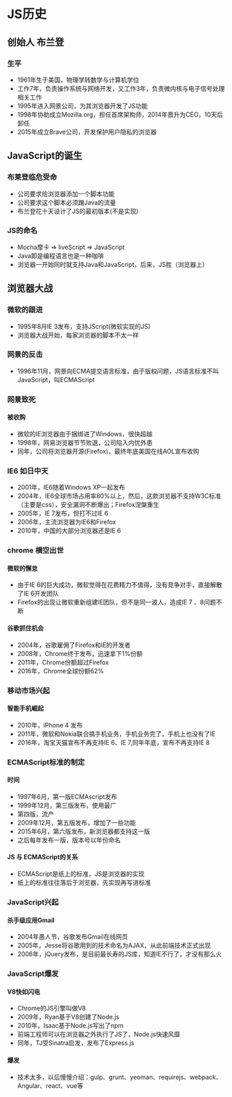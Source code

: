 # JS历史
## 创始人 布兰登
### 生平
* 1961年生于美国，物理学转数学与计算机学位
* 工作7年，负责操作系统与网络开发，又工作3年，负责微内核与电子信号处理相关工作
* 1995年进入网景公司，为其浏览器开发了JS功能
* 1998年协助成立Mozilla.org，担任首席架构师，2014年晋升为CEO，10天后卸任
* 2015年成立Brave公司，开发保护用户隐私的浏览器

## JavaScript的诞生
### 布莱登临危受命
* 公司要求给浏览器添加一个脚本功能
* 公司要求这个脚本必须蹭Java的流量
* 布兰登花十天设计了JS的最初版本(不是实现)

### JS的命名
* Mocha摩卡 => liveScript => JavaScript
* Java即是编程语言也是一种咖啡
* 浏览器一开始同时就支持Java和JavaScript，后来，JS胜（浏览器上）

## 浏览器大战
### 微软的跟进
* 1995年8月IE 3发布，支持JScript(微软实现的JS)
* 浏览器大战开始，每家浏览器的脚本不太一样

### 网景的反击
* 1996年11月，网景向ECMA提交语言标准，由于版权问题，JS语言标准不叫JavaScript，叫ECMAScript

### 网景致死
#### 被收购
* 微软的IE浏览器由于捆绑进了Windows，很快超越
* 1998年，网易浏览器节节败退，公司陷入内忧外患
* 同年，公司将浏览器开源(Firefox)，最终年底美国在线AOL宣布收购

### IE6 如日中天
* 2001年，IE6随着Windows XP一起发布
* 2004年，IE6全球市场占用率80%以上，然后，这款浏览器不支持W3C标准（主要是css），安全漏洞不断爆出；Firefox涅槃重生
* 2005年，IE 7发布，但打不过IE 6
* 2006年，主流浏览器为IE6和Firefox
* 2010年，中国的大部分浏览器还是IE 6

### chrome 横空出世
#### 微软的懈怠
* 由于IE 6的巨大成功，微软觉得在花费精力不值得，没有竞争对手，直接解散了IE 6开发团队
* Firefox的出现让微软重新组建IE团队，但不是同一波人，造成IE 7 、8问题不断
#### 谷歌抓住机会
* 2004年，谷歌雇佣了Firefox和IE的开发者
* 2008年，Chrome终于发布，迅速拿下1%份额
* 2011年，Chrome份额超过Firefox
* 2016年，Chrome全球份额62%


### 移动市场兴起
#### 智能手机崛起
* 2010年，iPhone 4 发布
* 2011年，微软和Nokia联合搞手机业务，手机业务完了，手机上也没有了IE
* 2016年，淘宝天猫宣布不再支持IE 6、IE 7,同年年底，宣布不再支持IE 8

### ECMAScript标准的制定
#### 时间
* 1997年6月，第一版ECMAscript发布
* 1999年12月，第三版发布，使用最广
* 第四版，流产
* 2009年12月，第五版发布，增加了一些功能
* 2015年6月，第六版发布，新浏览器都支持这一版
* 之后每年发布一版，版本号以年份命名

#### JS 与 ECMAScript的关系
* ECMAScript是纸上的标准，JS是浏览器的实现
* 纸上的标准往往落后于浏览器，先实现再写进标准

### JavaScript兴起
#### 杀手级应用Gmail
* 2004年愚人节，谷歌发布Gmail在线网页
* 2005年，Jesse将谷歌用到的技术命名为AJAX，从此前端技术正式出现
* 2006年，jQuery发布，是目前最长寿的JS库，知道IE不行了，才没有那么火

### JavaScript爆发
#### V8快如闪电
* Chrome的JS引擎叫做V8
* 2009年，Ryan基于V8创建了Node.js
* 2010年，Isaac基于Node.js写出了npm
* 前端工程师可以在浏览器之外执行了JS了，Node.js快速风靡
* 同年，TJ受Sinatra启发，发布了Express.js
#### 爆发
* 技术太多，以后慢慢介绍：gulp、grunt、yeoman、requirejs、webpack、Angular、react、vue等
